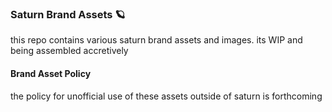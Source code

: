 ### Saturn Brand Assets 🪐

this repo contains various saturn brand assets and images. its WIP and being assembled accretively

#### Brand Asset Policy

the policy for unofficial use of these assets outside of saturn is forthcoming